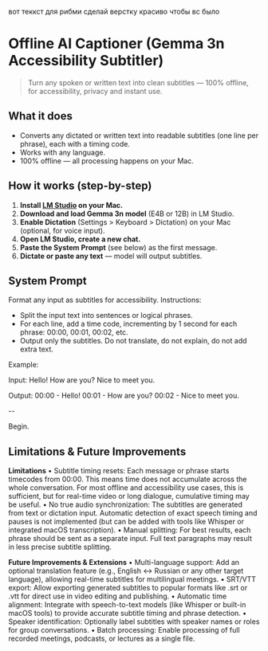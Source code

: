 вот теккст для рибми сделай верстку красиво чтобы вс было 

# Offline AI Captioner (Gemma 3n Accessibility Subtitler)

> Turn any spoken or written text into clean subtitles — 100% offline, for accessibility, privacy and instant use.

## What it does

- Converts any dictated or written text into readable subtitles (one line per phrase), each with a timing code.
- Works with any language.
- 100% offline — all processing happens on your Mac.

## How it works (step-by-step)

1. **Install [LM Studio](https://lmstudio.ai) on your Mac.**
2. **Download and load Gemma 3n model** (E4B or 12B) in LM Studio.
3. **Enable Dictation** (Settings > Keyboard > Dictation) on your Mac (optional, for voice input).
4. **Open LM Studio, create a new chat.**
5. **Paste the System Prompt** (see below) as the first message.
6. **Dictate or paste any text** — model will output subtitles.

## System Prompt
Format any input as subtitles for accessibility.
Instructions:
- Split the input text into sentences or logical phrases.
- For each line, add a time code, incrementing by 1 second for each phrase: 00:00, 00:01, 00:02, etc.
- Output only the subtitles. Do not translate, do not explain, do not add extra text.

Example:

Input:
Hello! How are you? Nice to meet you.

Output:
00:00 - Hello!
00:01 - How are you?
00:02 - Nice to meet you.

--

Begin.



## Limitations & Future Improvements

**Limitations**
	• Subtitle timing resets:
Each message or phrase starts timecodes from 00:00. This means time does not accumulate across the whole conversation. For most offline and accessibility use cases, this is sufficient, but for real-time video or long dialogue, cumulative timing may be useful.
	• No true audio synchronization:
The subtitles are generated from text or dictation input. Automatic detection of exact speech timing and pauses is not implemented (but can be added with tools like Whisper or integrated macOS transcription).
	• Manual splitting:
For best results, each phrase should be sent as a separate input. Full text paragraphs may result in less precise subtitle splitting.

**Future Improvements & Extensions**
	• Multi-language support:
Add an optional translation feature (e.g., English ↔ Russian or any other target language), allowing real-time subtitles for multilingual meetings.
	• SRT/VTT export:
Allow exporting generated subtitles to popular formats like .srt or .vtt for direct use in video editing and publishing.
	• Automatic time alignment:
Integrate with speech-to-text models (like Whisper or built-in macOS tools) to provide accurate subtitle timing and phrase detection.
	• Speaker identification:
Optionally label subtitles with speaker names or roles for group conversations.
	• Batch processing:
Enable processing of full recorded meetings, podcasts, or lectures as a single file.
